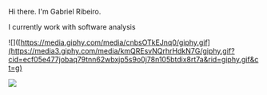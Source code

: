 Hi there. I'm Gabriel Ribeiro.

I currently work with software analysis


![]([https://media.giphy.com/media/cnbsOTkEJnq0/giphy.gif](https://media3.giphy.com/media/kmQREsvNQrhrHdkN7G/giphy.gif?cid=ecf05e477jobaq79tnn62wbxjp5s9o0j78n105btdix8rt7a&rid=giphy.gif&ct=g)




<picture>
<source 
  srcset="https://github-readme-stats.vercel.app/api?username=Gabo700&show_icons=true&theme=dark"
  media="(prefers-color-scheme: dark)"
/>
<source
  srcset="https://github-readme-stats.vercel.app/api?username=Gabo700&show_icons=true"
  media="(prefers-color-scheme: light), (prefers-color-scheme: no-preference)"
/>
<img src="https://github-readme-stats.vercel.app/api?username=Gabo700&show_icons=true" />
</picture>



